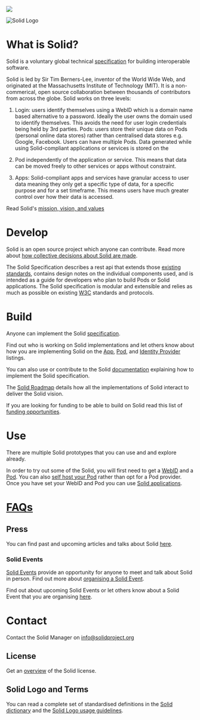[![](https://img.shields.io/badge/project-Solid-7C4DFF.svg?style=flat-square)](https://github.com/solid/solid)

![Solid Logo](https://avatars3.githubusercontent.com/u/14262490?v=3&s=200)

# What is Solid? 

Solid is a voluntary global technical [specification](https://github.com/solid/specification) for building interoperable software. 

Solid is led by Sir Tim Berners-Lee, inventor of the World Wide Web, and originated at the Massachusetts Institute of Technology (MIT). It is a non-commerical, open source collaboration between thousands of contributors from across the globe.
Solid works on three levels:

1. Login: users identify themselves using a WebID which is a domain name based alternative to a password. Ideally the user owns the domain used to identify themselves. This avoids the need for user login credentials being held by 3rd parties.
Pods: users store their unique data on Pods (personal online data stores) rather than centralised data stores e.g. Google, Facebook. Users can have multiple Pods. Data generated while using Solid-compliant applications or services is stored on the 

2. Pod independently of the application or service. This means that data can be moved freely to other services or apps without constraint.

3. Apps: Solid-compliant apps and services have granular access to user data meaning they only get a specific type of data, for a specific purpose and for a set timeframe. This means users have much greater control over how their data is accessed.

Read Solid's [mission, vision, and values](https://github.com/solid/information/blob/master/solid-vision-mission-values.md)

# Develop 
Solid is an open source project which anyone can contribute. Read more about [how collective decisions about Solid are made](https://github.com/solid/culture).

The Solid Specification describes a rest api that extends those [existing standards](https://github.com/solid/information/blob/master/standards-used.md), contains design notes on the individual components used, and is intended as a guide for developers who plan to build Pods or Solid applications. The Solid specification is modular and extensible and relies as much as possible on existing [W3C](http://www.w3.org/) standards and protocols.

# Build
Anyone can implement the Solid [specification](https://github.com/solid/specification). 

Find out who is working on Solid implementations and let others know about how you are implementing Solid on the [App](https://github.com/solid/solid-apps), [Pod](https://github.com/solid/pods), and [Identity Provider](https://github.com/solid/solid-idp-list) listings. 

You can also use or contribute to the Solid [documentation](https://github.com/solid/information/blob/master/documentation.md) explaining how to implement the Solid specification. 

The [Solid Roadmap](https://github.com/solid/information/blob/master/solid-roadmap.md) details how all the implementations of Solid interact to deliver the Solid vision. 

If you are looking for funding to be able to build on Solid read this list of [funding opportunities](https://github.com/solid/information/blob/master/resources.md). 

# Use 
There are multiple Solid prototypes that you can use and and explore already. 

In order to try out some of the Solid, you will first need to get a [WebID](https://github.com/solid/information/blob/master/pod-providers.md) and a [Pod](https://github.com/solid/information/blob/master/pod-providers.md). You can also [self host your Pod](https://github.com/solid/information/blob/master/self-hosting.md) rather than opt for a Pod provider. Once you have set your WebID and Pod you can use [Solid applications](https://github.com/solid/solid-apps). 

# [FAQs](https://github.com/solid/information/blob/master/frequently-unanswered-questions.md)

## Press
You can find past and upcoming articles and talks about Solid [here](https://github.com/solid/information/blob/master/press.md). 

### Solid Events 
[Solid Events](https://github.com/solid/information/blob/master/solid-events.md) provide an opportunity for anyone to meet and talk about Solid in person. Find out more about [organising a Solid Event](https://github.com/solid/information/blob/master/solid-events.md). 

Find out about upcoming Solid Events or let others know about a Solid Event that you are organising [here](https://github.com/solid/information/blob/master/solid-events.md). 

# Contact

Contact the Solid Manager on info@solidproject.org

## License 
Get an [overview](https://github.com/solid/information/blob/master/license.md) of the Solid license.

## Solid Logo and Terms 
You can read a complete set of standardised definitions in the [Solid dictionary](https://github.com/solid/information/blob/master/solid-dictionary.md) and the [Solid Logo usage guidelines](https://github.com/solid/information/blob/master/solid-logo-usage-guidelines.md). 

